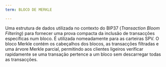 ```yaml
---
term: BLOCO DE MERKLE

---
```

Uma estrutura de dados utilizada no contexto do BIP37 (*Transaction Bloom Filtering*) para fornecer uma prova compacta da inclusão de transacções específicas num bloco. É utilizada nomeadamente para as carteiras SPV. O bloco Merkle contém os cabeçalhos dos blocos, as transacções filtradas e uma árvore Merkle parcial, permitindo aos clientes ligeiros verificar rapidamente se uma transação pertence a um bloco sem descarregar todas as transacções.